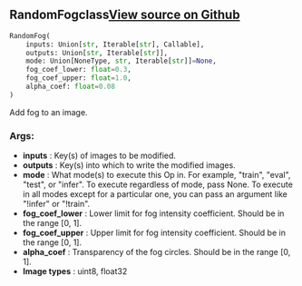 ## RandomFog<span class="tag">class</span><a class="sourcelink" href=https://github.com/fastestimator/fastestimator/blob/r1.0/fastestimator/op/numpyop/univariate/random_fog.py/#L22-L52>View source on Github</a>
```python
RandomFog(
	inputs: Union[str, Iterable[str], Callable],
	outputs: Union[str, Iterable[str]],
	mode: Union[NoneType, str, Iterable[str]]=None,
	fog_coef_lower: float=0.3,
	fog_coef_upper: float=1.0,
	alpha_coef: float=0.08
)
```
Add fog to an image.


<h3>Args:</h3>

* **inputs** :  Key(s) of images to be modified.
* **outputs** :  Key(s) into which to write the modified images.
* **mode** :  What mode(s) to execute this Op in. For example, "train", "eval", "test", or "infer". To execute        regardless of mode, pass None. To execute in all modes except for a particular one, you can pass an argument        like "!infer" or "!train".
* **fog_coef_lower** :  Lower limit for fog intensity coefficient. Should be in the range [0, 1].
* **fog_coef_upper** :  Upper limit for fog intensity coefficient. Should be in the range [0, 1].
* **alpha_coef** :  Transparency of the fog circles. Should be in the range [0, 1].
* **Image types** :     uint8, float32




